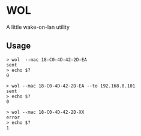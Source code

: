 # WOL

A little wake-on-lan utility

## Usage

```
> wol  --mac 18-C0-4D-42-2D-EA
sent
> echo $?
0

> wol --mac 18-C0-4D-42-2D-EA --to 192.168.0.101
sent
> echo $?
0

> wol --mac 18-C0-4D-42-2D-XX
error
> echo $?
1
```
